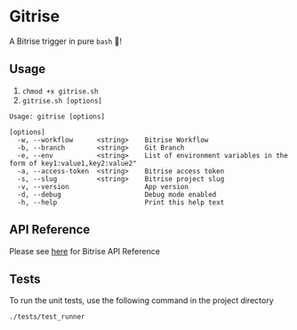 # Gitrise 

A Bitrise trigger in pure `bash` 🎉!


## Usage
1. ```chmod +x gitrise.sh```  
2. ```gitrise.sh [options]```  

```
Usage: gitrise [options]

[options]
  -w, --workflow      <string>    Bitrise Workflow
  -b, --branch        <string>    Git Branch
  -e, --env           <string>    List of environment variables in the form of key1:value1,key2:value2"
  -a, --access-token  <string>    Bitrise access token
  -s, --slug          <string>    Bitrise project slug
  -v, --version                   App version
  -d, --debug                     Debug mode enabled
  -h, --help                      Print this help text
```

## API Reference

Please see [here](https://api-docs.bitrise.io/#/) for Bitrise API Reference 

## Tests

To run the unit tests, use the following command in the project directory
```bash
./tests/test_runner
```